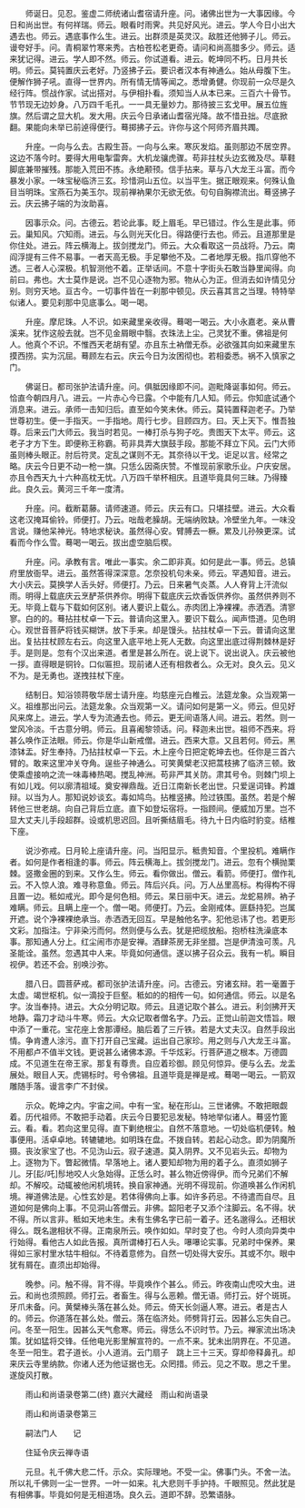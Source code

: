 <!-- { "loadSidebar": true } -->
　　师诞日。见忍。鉴虚二师统诸山耆宿请升座。问。诸佛出世为一大事因缘。今日和尚出世。有何祥瑞。师云。眼看时雨霁。共见好风光。进云。学人今日小出大遇去也。师云。遇底事作么生。进云。出群须是英灵汉。敌胜还他狮子儿。师云。谩夸好手。问。青桐翠竹寒来秀。古柏苍松老更奇。请问和尚高腊多少。师云。适来犹记得。进云。学人即不然。师云。你试道看。进云。乾坤同不朽。日月共长明。师云。莫钝置庆云老好。乃竖拂子云。要识者汉本有神通么。始从母腹下生。便解作狮子吼。直得一世界内。所有情无情等闻之。悉增勇健。你现前一众尽是久经行阵。惯战作家。试出搭对。与伊相扑看。须知当人从本已来。三百六十骨节。节节现无边妙身。八万四千毛孔。一一具无量妙力。那待披三玄戈甲。展五位旌旗。然后谓之显大机。发大用。庆云今日承诸山耆宿光降。故不惜丑拙。尽底掀翻。果能向未举已前逴得便行。蓦掷拂子云。许你与这个阿师齐眉共躅。

　　升座。一向与么去。古殿生苔。一向与么来。寒灰发焰。虽则那边不居空界。这边不落今时。要得大用电掣雷奔。大机龙骧虎骤。苟非拄杖头边玄微及尽。草鞋脚底兼带摧残。那能入荒田不拣。永绝颟顸。信手拈来。草与八大龙王斗富。而今暴发小家。一味宝秘临济三玄。珍惜洞山五位。以当平生。据正眼观来。何殊认鱼目当明珠。宝燕石为美玉尔。现前禅衲果尔无欲无依。句句自胸襟流出。蓦竖拂子云。庆云拂子端的为汝助喜。

　　因事示众。问。古德云。若论此事。眨上眉毛。早已错过。作么生是此事。师云。巢知风。穴知雨。进云。与么则光天化日。得路便行去也。师云。且道那里是你住处。进云。阵云横海上。拔剑搅龙门。师云。大众看取这一员战将。乃云。南阎浮提有三件不易事。一者天高无极。手足攀他不及。二者地厚无极。指爪穿他不透。三者人心深极。机智测他不着。正举话间。不意十字街头石敢当静里闻得。向前曰。弗也。大士莫作是说。岂不见心逐物为邪。物从心为正。但消去如许情见分别。则穷天地。亘古今。一切事件皆在一刹那中顿见。庆云喜其言之当理。特特举似诸人。要见刹那中见底事么。喝一喝。

　　升座。摩尼珠。人不识。如来藏里亲收得。蓦喝一喝云。大小永嘉老。亲从曹溪来。犹作这般去就。岂不见金屑眼中翳。衣珠法上尘。己灵犹不重。佛祖是何人。他真个不识。不惟西天老胡有望。亦且东土衲僧无忝。必欲强其向如来藏里东摸西捞。实为沉屈。蓦顾左右云。庆云今日为汝困彻也。若相委悉。祸不入慎家之门。

　　佛诞日。都司张护法请升座。问。俱胝因缘即不问。迦毗降诞事如何。师云。恰直今朝四月八。进云。一片赤心今已露。个中能有几人知。师云。你知底试通个消息来。进云。承师一击知归后。直至如今笑未休。师云。莫钝置释迦老子。乃举世尊初生。便一手指天。一手指地。周行七步。目顾四方。曰。天上天下。惟吾独尊。后来云门大师云。我当时若见。一棒打杀与狗子吃。贵图天下太平。师云。这老子才方下生。即便称王称霸。苟非具弄大旗鼓手段。那能不拜立下风。云门大师虽则棒头眼正。肘后符灵。定乱之谋则不无。其奈待以干戈。讵足以言。经常之略。庆云今日更不动一枪一旗。只恁么因斋庆赞。不惟现前家歌乐业。户庆安居。亦且令西天九十六种高枕无忧。八万四千举杯相庆。且道毕竟具何三昧。乃得臻此。良久云。黄河三千年一度清。

　　升座。问。截断葛藤。请师速道。师云。庆云有口。只堪挂壁。进云。大众看这老汉掩耳偷铃。师便打。乃云。咄哉老臊胡。无端纳败缺。冷壁坐九年。一味没言说。赚他呆神光。特地求秘诀。虽然得心安。臂膊去一橛。累及儿孙殃更深。试看而今作么雪。蓦喝一喝云。拔出虚空脑后楔。

　　升座。问。承教有言。唯此一事实。余二即非真。如何是此一事。师云。总镇府里放衙早。进云。虽然答得深深意。怎奈投机句未亲。师云。罕遇知音。进云。大小庆云。莫换学人舌头好。师便打。乃云。日来暑气炎蒸。人人脊背上汗流似雨。明得上载底庆云烹酽茶供养你。明得下载底庆云炊香饭供养你。虽然供养则不无。毕竟上载与下载如何区别。诸人要识上载么。赤肉团上净裸裸。赤洒洒。清寥寥。白的的。蓦拈拄杖卓一下云。普请向这里入。要识下载么。闻声悟道。见色明心。观世音菩萨将钱买糊饼。放下手来。却是馒头。拈拄杖卓一下云。普请向这里出。复拈拄杖顾左右云。向这里入底平地上死人无数。向这里出底过得荆棘林是好手。是则是。忽有个汉出来道。者里是甚么所在。说上说下。说出说入。庆云被他一拶。直得眼是铜铃。口似匾担。现前诸人还有相救者么。众无对。良久云。见义不为。是无勇也。遂拽拄杖下座。

　　结制日。知浴领蒋敬华居士请升座。均慈座元白椎云。法筵龙象。众当观第一义。祖维那出问云。法筵龙象。众当观第一义。请问如何是第一义。师云。但见好风来席上。进云。学人专为流通去也。师云。更无间语落人间。进云。若然。则一堂风冷淡。千古意分明。师云。且喜阇黎领话。问。释迦未出世。祖师不西来。将甚么唤作正法眼。师云。你是华山新戒僧。进云。西来大意。又且若何。师云。黑漆钵盂。好生奉持。乃拈拄杖卓一下云。木上座今日把定乾坤去也。任你是三首六臂的。敢来这里冲关夺角。逞些子神通么。可笑黄檗老汉把蒿枝拂了临济三顿。致使乘虚接响之流一味毒棒热喝。搅乱神洲。苟非严其关防。肃其号令。则棘门坝上有如儿戏。何以廓清祖域。奠安禅鼎哉。近日江南新长老出世。只爱逞词锋。矜雄辩。以当为人。那知说妙谈玄。毒如鸠鸟。拈椎竖拂。险过铁围。虽然。若是个解转他三世老胡。向自己背后立底。直下如登坛宿将。一指顾间。便威加万里。岂不显大丈夫儿手段超群。设或机思迟回。且听撕结眉毛。待九十日内临时豹变。结椎下座。

　　说沙弥戒。日月轮上座请升座。问。当阳显示。秪贵知音。个里投机。难瞒作者。如何是作者相逢的事。师云。阵云横海上。拔剑搅龙门。进云。忽有个横抛栗棘。竖撒金圈的到来。又作么生。师云。看你做出。僧云。看箭。师便打。僧作礼云。不入惊人浪。难寻称意鱼。师云。阵后兴兵。问。万人丛里高标。构得构不得且置一边。秪如戒光。即今是何色相。师云。杲日丽中天。进云。龙蛇易辨。衲子难瞒。师云。且瞒上座一个。僧一喝。师便打。乃云。金刚戒体。匪繇持犯。岂属开遮。说个净裸裸绝承当。赤洒洒无回互。早是触他名字。犯他忌讳了也。若更形文彩。加指注。宁非染污而何。然则便与么去。犹是把缆放船。抱桥柱洗澡底本事。那知通人分上。红尘闹市亦是安禅。酒肆茶房无非坐腊。岂是伊清浊可羡。凡圣能诠。虽然。忽遇其中人来。毕竟如何通信。遂以拂子召众云。我有一机。瞬目视伊。若还不会。别唤沙弥。

　　腊八日。圆菩萨戒。都司张护法请升座。问。古德云。穷诸玄辩。若一毫置于太虚。竭世枢机。似一滴投于巨壑。秪如的的相传一句。如何通信。师云。以是名字。汝当奉持。进云。大众分明记取。师云。且道记取个甚么。进云。利剑拂开天地静。霜刀才动斗牛寒。师云。大众记取者僧名字。乃云。正觉山前迦文悟旨。眼中添了一重花。宝花座上舍那谭经。脑后着了三斤铁。若是大丈夫汉。自然手段出情。争肯遭人涂污。直下打开自己宝藏。运出自己家珍。用之则与八大龙王斗富。不用都卢不值半文钱。更说甚么诸佛本源。千华炫彩。行菩萨道之根本。万德圆成。不见道生在帝王家。那复有尊贵。自应着珍御。顾见何惊异。便与么去。龙盂展处。眼目人天。虎锡标时。号令佛祖。且道毕竟是禅是戒。蓦喝一喝云。一箭双雕随手落。谩言李广不封侯。

　　示众。乾坤之内。宇宙之间。中有一宝。秘在形山。三世诸佛。不敢把眼觑着。历代祖师。不敢把手动着。庆云今日要犯忌发秘。特地举似诸人。蓦竖竹篦云。看。看。若向这里见得。直下剿绝根尘。自然不落意地。一切处临机便转。触事便用。活卓卓地。转辘辘地。如明珠在盘。不拨自转。若起心动念。即为阴魔所摄。丧汝家宝了也。不见沩山云。寂子速道。莫入阴界。又不见岩头云。却物为上。逐物为下。瞥起微情。早落地上。诸人要知却物为用的着子么。直须如狮子儿。牙[髟/吒]髿地咬人火急始得。正恁么时。甚么物近傍得伊。而今兄弟们不解却。不解咬。动辄被他闲机境转。换自家神通。光明不得现前。你道唤甚么作闲机境。禅道佛法是。心性玄妙是。若体得佛向上事。如许多药忌。不待遣而自尽。且道如何是佛向上事。不见洞山答僧云。非佛。韶阳老子又添个注脚云。名不得。状不得。所以言非。秪如天地未生。未有生佛名字已前一着子。还名邈得么。还相状得么。既名邈相状不得。正南泉所云。唤作如如。早时变了也。今时人须向异类中行始得。看他古人如此告报。真所谓棒打石人头。嚗嚗论实事。兄弟时中保养。果得如三家村里水牯牛相似。不待着意修为。自然一切处得大安乐。其或不尔。眼中犹有屑在。直须出却始得。

　　晚参。问。触不得。背不得。毕竟唤作个甚么。师云。昨夜南山虎咬大虫。进云。和尚也须照顾。师打云。者畜生。得与么恶赖。僧无语。师打云。好个斑斑。牙爪未备。问。黄檗棒头落在甚么处。师云。倚天长剑逼人寒。进云。者是古人的。师云。你道落在甚么处。僧云。落在临济处。师劈背打云。因甚么忘失自己。问。冬至一阳生。因甚么天气愈寒。师云。得恁么不识时节。乃云。禅家流出场决策。犹如猛将交锋。任他电光影里解宣符的。一点不来。犹未出阴界在。不见道。冬至一阳生。君子道长。小人道消。云门扇子　跳上三十三天。穿却帝释鼻孔。却来庆云寺里纳款。你诸人还为他证据也无。众罔措。师云。见之不取。思之千里。遂旋风打散。

　　雨山和尚语录卷第二(终)
嘉兴大藏经　雨山和尚语录


　　雨山和尚语录卷第三

　　嗣法门人　　记

　　住延令庆云禅寺语

　　元旦。礼千佛大悲二忏。示众。实际理地。不受一尘。佛事门头。不舍一法。所以礼千佛则一尘一世界。一叶一如来。礼大悲则千手护持。千眼照见。然此犹是有相佛事。毕竟如何是无相道场。良久云。道即不辞。恐繁语脉。

